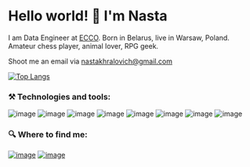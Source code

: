 # Hello world! 👋 I'm Nasta


I am Data Engineer at [ECCO](https://pl.ecco.com/pl-PL). Born in Belarus, live in Warsaw, Poland. Amateur chess player, animal lover, RPG geek. 

<!-- My CV: [pdf](https://github.com/khralovich/khralovich/blob/main/cv-khralovich-web-2023.pdf) <br> -->
Shoot me an email via nastakhralovich@gmail.com 

[![Top Langs](https://github-readme-stats.vercel.app/api/top-langs/?username=khralovich&hide=css,html,scss,javascript&layout=compact&show_icons=true&theme=merko&bg_color=00000000)](https://github.com/khralovich/github-readme-stats)

### ⚒️ Technologies and tools:

![image](https://img.shields.io/badge/Python-FFD43B?style=for-the-badge&logo=python&logoColor=blue)
![image](https://img.shields.io/badge/R-276DC3?style=for-the-badge&logo=r&logoColor=white)
![image](https://img.shields.io/badge/scikit_learn-F7931E?style=for-the-badge&logo=scikit-learn&logoColor=white)
![image](https://img.shields.io/badge/Pandas-2C2D72?style=for-the-badge&logo=pandas&logoColor=white)
![image](https://img.shields.io/badge/Numpy-777BB4?style=for-the-badge&logo=numpy&logoColor=white)
![image](https://img.shields.io/badge/Linux-FCC624?style=for-the-badge&logo=linux&logoColor=black)
![image](https://img.shields.io/badge/PostgreSQL-316192?style=for-the-badge&logo=postgresql&logoColor=white)
![image](https://img.shields.io/badge/GIT-E44C30?style=for-the-badge&logo=git&logoColor=white)

### 🔍 Where to find me:

[![image](https://img.shields.io/badge/Medium-000?style=for-the-badge&logo=Medium&logoColor=white)](https://khralovich.medium.com/)
[![image](https://img.shields.io/badge/LinkedIn-0077B5?style=for-the-badge&logo=linkedin&logoColor=white)](https://www.linkedin.com/in/nastakhralovich/)


